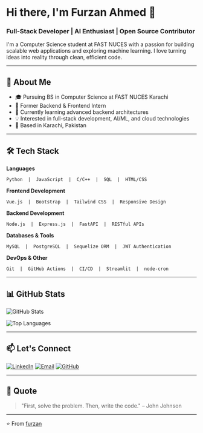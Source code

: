# Hi there, I'm Furzan Ahmed 👋

### Full-Stack Developer | AI Enthusiast | Open Source Contributor

I'm a Computer Science student at FAST NUCES with a passion for building scalable web applications and exploring machine learning. I love turning ideas into reality through clean, efficient code.

---

## 🚀 About Me

- 🎓 Pursuing BS in Computer Science at FAST NUCES Karachi
- 💼 Former Backend & Frontend Intern
- 🌱 Currently learning advanced backend architectures
- 💡 Interested in full-stack development, AI/ML, and cloud technologies
- 📍 Based in Karachi, Pakistan

---

## 🛠️ Tech Stack

**Languages**
```
Python  |  JavaScript  |  C/C++  |  SQL  |  HTML/CSS
```

**Frontend Development**
```
Vue.js  |  Bootstrap  |  Tailwind CSS  |  Responsive Design
```

**Backend Development**
```
Node.js  |  Express.js  |  FastAPI  |  RESTful APIs
```

**Databases & Tools**
```
MySQL  |  PostgreSQL  |  Sequelize ORM  |  JWT Authentication
```

**DevOps & Other**
```
Git  |  GitHub Actions  |  CI/CD  |  Streamlit  |  node-cron
```

---


## 📊 GitHub Stats

![GitHub Stats](https://github-readme-stats.vercel.app/api?username=furzan&show_icons=true&theme=radical)

![Top Languages](https://github-readme-stats.vercel.app/api/top-langs/?username=furzan&layout=compact&theme=radical)

---

## 📫 Let's Connect

[![LinkedIn](https://img.shields.io/badge/LinkedIn-0077B5?style=for-the-badge&logo=linkedin&logoColor=white)](https://linkedin.com/in/furzan-ahmed-b596a1299)
[![Email](https://img.shields.io/badge/Email-D14836?style=for-the-badge&logo=gmail&logoColor=white)](mailto:furzanahmed07@gmail.com)
[![GitHub](https://img.shields.io/badge/GitHub-100000?style=for-the-badge&logo=github&logoColor=white)](https://github.com/furzan)

---

## 💭 Quote

> "First, solve the problem. Then, write the code." – John Johnson

---

⭐️ From [furzan](https://github.com/furzan)
